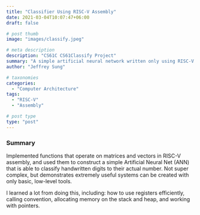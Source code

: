 ```yaml
---
title: "Classifier Using RISC-V Assembly"
date: 2021-03-04T10:07:47+06:00
draft: false

# post thumb
image: "images/classify.jpeg"

# meta description
description: "CS61C CS61Classify Project"
summary: "A simple artificial neural network written only using RISC-V."
author: "Jeffrey Sung"

# taxonomies
categories: 
  - "Computer Architecture"
tags:
  - "RISC-V"
  - "Assembly"

# post type
type: "post"
---
```


### Summary
Implemented functions that operate on matrices and vectors in RISC-V assembly, and used them to construct a simple Artificial Neural Net (ANN) that is able to classify handwritten digits to their actual number. Not super complex, but demonstrates extremely useful systems can be created with only basic, low-level tools.

I learned a lot from doing this, including: how to use registers efficiently, calling convention, allocating memory on the stack and heap, and working with pointers.